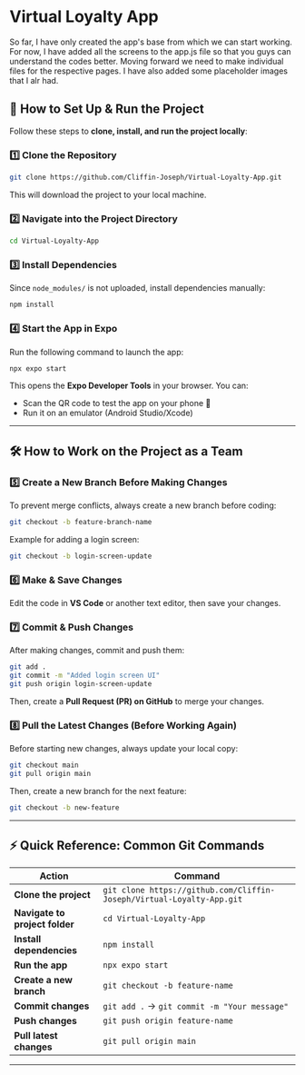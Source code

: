 # Virtual Loyalty App
So far, I have only created the app's base from which we can start working. For now, I have added all the screens to the app.js file so that you guys can understand the codes better. Moving forward we need to make individual files for the respective pages. I have also added some placeholder images that I alr had. 


## 🚀 How to Set Up & Run the Project
Follow these steps to **clone, install, and run the project locally**:

### **1️⃣ Clone the Repository**
```sh
git clone https://github.com/Cliffin-Joseph/Virtual-Loyalty-App.git
```
This will download the project to your local machine.

### **2️⃣ Navigate into the Project Directory**
```sh
cd Virtual-Loyalty-App
```

### **3️⃣ Install Dependencies**
Since `node_modules/` is not uploaded, install dependencies manually:
```sh
npm install
```

### **4️⃣ Start the App in Expo**
Run the following command to launch the app:
```sh
npx expo start
```

This opens the **Expo Developer Tools** in your browser. You can:
- Scan the QR code to test the app on your phone 📱
- Run it on an emulator (Android Studio/Xcode)

---

## 🛠 How to Work on the Project as a Team

### **5️⃣ Create a New Branch Before Making Changes**
To prevent merge conflicts, always create a new branch before coding:
```sh
git checkout -b feature-branch-name
```
Example for adding a login screen:
```sh
git checkout -b login-screen-update
```

### **6️⃣ Make & Save Changes**
Edit the code in **VS Code** or another text editor, then save your changes.

### **7️⃣ Commit & Push Changes**
After making changes, commit and push them:
```sh
git add .
git commit -m "Added login screen UI"
git push origin login-screen-update
```
Then, create a **Pull Request (PR) on GitHub** to merge your changes.

### **8️⃣ Pull the Latest Changes (Before Working Again)**
Before starting new changes, always update your local copy:
```sh
git checkout main
git pull origin main
```
Then, create a new branch for the next feature:
```sh
git checkout -b new-feature
```

---

## ⚡ Quick Reference: Common Git Commands
| Action | Command |
|------|---------|
| **Clone the project** | `git clone https://github.com/Cliffin-Joseph/Virtual-Loyalty-App.git` |
| **Navigate to project folder** | `cd Virtual-Loyalty-App` |
| **Install dependencies** | `npm install` |
| **Run the app** | `npx expo start` |
| **Create a new branch** | `git checkout -b feature-name` |
| **Commit changes** | `git add .` → `git commit -m "Your message"` |
| **Push changes** | `git push origin feature-name` |
| **Pull latest changes** | `git pull origin main` |

---

